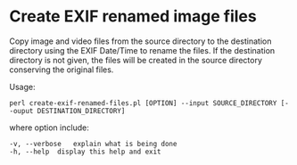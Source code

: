 # Create EXIF renamed image files
Copy image and video files from the source directory to the destination directory using the EXIF Date/Time to rename the files. If the destination directory is not given, the files will be created in the source directory conserving the original files.

Usage:

    perl create-exif-renamed-files.pl [OPTION] --input SOURCE_DIRECTORY [--ouput DESTINATION_DIRECTORY]
    
where option include:

    -v, --verbose	explain what is being done
    -h, --help	display this help and exit

